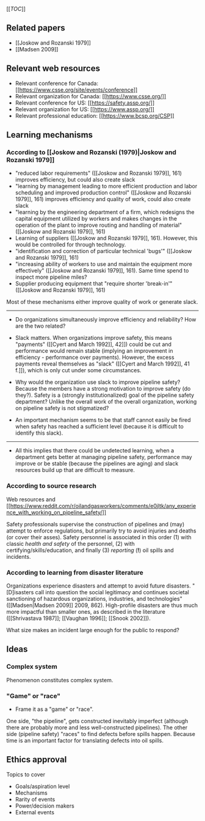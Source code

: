 [[_TOC_]]

## Related papers
* [[Joskow and Rozanski 1979]]
* [[Madsen 2009]]

## Relevant web resources

* Relevant conference for Canada: [[https://www.csse.org/site/events/conference]]
* Relevant organization for Canada: [[https://www.csse.org/]]
* Relevant conference for US: [[https://safety.assp.org/]]
* Relevant organization for US: [[https://www.assp.org/]]
* Relevant professional education: [[https://www.bcsp.org/CSP]]

## Learning mechanisms

### According to [[Joskow and Rozanski (1979)|Joskow and Rozanski 1979]]
* "reduced labor requirements" ([[Joskow and Rozanski 1979]], 161) improves efficiency, but could also create slack
* "learning by management leading to more efficient production and labor scheduling and improved production control" ([[Joskow and Rozanski 1979]], 161) improves efficiency and quality of work, could also create slack
* "learning by the engineering department of a firm, which redesigns the capital equipment utilized by workers and makes changes in the operation of the plant to improve routing and handling of material" ([[Joskow and Rozanski 1979]], 161)
* Learning of suppliers ([[Joskow and Rozanski 1979]], 161). However, this would be controlled for through technology.
* "identification and correction of particular technical 'bugs'" ([[Joskow and Rozanski 1979]], 161)
* "increasing ability of workers to use and maintain the equipment more effectively" ([[Joskow and Rozanski 1979]], 161). Same time spend to inspect more pipeline miles?
* Supplier producing equipment that "require shorter 'break-in'" ([[Joskow and Rozanski 1979]], 161)


Most of these mechanisms either improve quality of work or generate slack.

---

* Do organizations simultaneously improve efficiency and reliability? How are the two related?

* Slack matters. When organizations improve safety, this means "payments" ([[Cyert and March 1992]], 42]]) could be cut and performance would remain stable (implying an improvement in efficiency - performance over payments). However, the excess payments reveal themselves as "slack" ([[Cyert and March 1992]], 41 f.]]), which is only cut under some circumstances.

* Why would the organization use slack to improve pipeline safety? Because the members have a strong motivation to improve safety (do they?). Safety is a (strongly institutionalized) goal of the pipeline safety department? Unlike the overall work of the overall organization, working on pipeline safety is not stigmatized?

* An important mechanism seems to be that staff cannot easily be fired when safety has reached a sufficient level (because it is difficult to identify this slack).

---

* All this implies that there could be undetected learning, when a department gets better at managing pipeline safety, performance may improve or be stable (because the pipelines are aging) and slack resources build up that are difficult to measure.

### According to source research

Web resources and [[https://www.reddit.com/r/oilandgasworkers/comments/e0jltk/any_experience_with_working_on_pipeline_safety/]]

Safety professionals supervise the construction of pipelines and (may) attempt to enforce regulations, but primarily try to avoid injuries and deaths (or cover their asses). Safety personnel is associated in this order (1) with classic *health and safety* of the personnel, (2) with certifying/skills/education, and finally (3) *reporting* (**!**) oil spills and incidents.

### According to learning from disaster literature

Organizations experience disasters and attempt to avoid future disasters. "[D]isasters call into question the social legitimacy and continues societal sanctioning of hazardous organizations, industries, and technologies" ([[Madsen|Madsen 2009]] 2009, 862). High-profile disasters are thus much more impactful than smaller ones, as described in the literature ([[Shrivastava 1987]]; [[Vaughan 1996]]; [[Snook 2002]]).

What size makes an incident large enough for the public to respond?

## Ideas

### Complex system

Phenomenon constitutes complex system.

### "Game" or "race"
* Frame it as a "game" or "race". 

One side, "the pipeline", gets constructed inevitably imperfect (although there are probably more and less well-constructed pipelines). The other side (pipeline safety) "races" to find defects before spills happen. Because time is an important factor for translating defects into oil spills.

## Ethics approval

Topics to cover

* Goals/aspiration level
* Mechanisms
* Rarity of events
* Power/decision makers
* External events